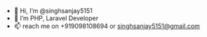 - 👋 Hi, I’m @singhsanjay5151
- 👀 I’m PHP, Laravel Developer
- 📫 reach me on +919098108694 or singhsanjay5151@gmail.com

<!---
singhsanjay5151/singhsanjay5151 is a ✨ special ✨ repository because its `README.md` (this file) appears on your GitHub profile.
You can click the Preview link to take a look at your changes.
--->
